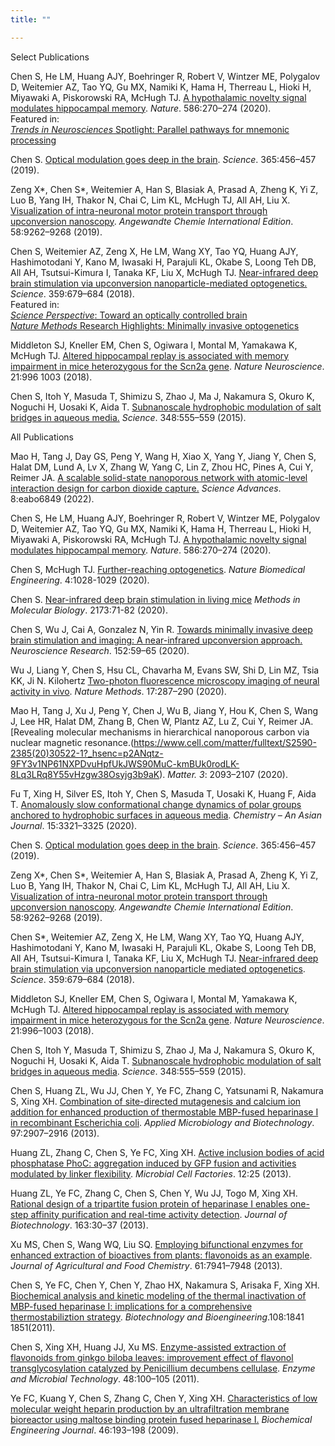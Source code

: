 ```yaml
---
title: ""

---
```


<div class="text-primary-500 text-2xl"> Select Publications </div>
<div class="border-b-1 py-1"></div>

Chen S, He LM, Huang AJY, Boehringer R, Robert V, Wintzer ME, Polygalov D, Weitemier AZ, Tao YQ, Gu MX, 
Namiki K, Hama H, Therreau L, Hioki H, Miyawaki A, Piskorowski RA, McHugh TJ. 
[A hypothalamic novelty signal modulates hippocampal memory](https://www.nature.com/articles/s41586-020-2771-1). 
*Nature*. 586:270–274 (2020).
<br/>
<span class="text-neutral-900">
Featured in: <br/>
<a href="https://www.sciencedirect.com/science/article/abs/pii/S0166223620302654" class="text-neutral-900">*Trends in Neurosciences* Spotlight: Parallel pathways for mnemonic processing</a>
</span>

Chen S. 
[Optical modulation goes deep in the brain](https://www.science.org/doi/10.1126/science.aay4350?url_ver=Z39.88-2003&rfr_id=ori:rid:crossref.org&rfr_dat=cr_pub%20%200pubmed). 
*Science*. 365:456–457 (2019).

Zeng X*, Chen S*, Weitemier A, Han S, Blasiak A, Prasad A, Zheng K, Yi Z, Luo B, Yang IH, Thakor N, Chai C, Lim 
KL, McHugh TJ, All AH, Liu X. 
[Visualization of intra-neuronal motor protein transport through upconversion nanoscopy](https://onlinelibrary.wiley.com/doi/10.1002/anie.201904208). 
*Angewandte Chemie International Edition*. 58:9262–9268 (2019).

Chen S, Weitemier AZ, Zeng X, He LM, Wang XY, Tao YQ, Huang AJY, Hashimotodani Y, Kano M, Iwasaki H, Parajuli 
KL, Okabe S, Loong Teh DB, All AH, Tsutsui-Kimura I, Tanaka KF, Liu X, McHugh TJ. 
[Near-infrared deep brain stimulation via upconversion nanoparticle-mediated optogenetics.](https://www.science.org/doi/10.1126/science.aaq1144)
*Science*. 359:679–684 (2018).
<br/>
<span class="text-neutral-900">
Featured in: <br/>
<a href="https://www.science.org/doi/10.1126/science.aar7379?url_ver=Z39.88-2003&rfr_id=ori:rid:crossref.org&rfr_dat=cr_pub%20%200pubmed" class="text-neutral-900">
    *Science Perspective*: Toward an optically controlled brain
</a>
<br>
<a href="https://www.nature.com/articles/nmeth.4654" class="text-neutral-900">
    *Nature Methods* Research Highlights: Minimally invasive optogenetics
</a>
</span>

Middleton SJ, Kneller EM, Chen S, Ogiwara I, Montal M, Yamakawa K, McHugh TJ. 
[Altered hippocampal replay is associated with memory impairment in mice heterozygous for the Scn2a gene](https://www.nature.com/articles/s41593-018-0163-8). 
*Nature Neuroscience*. 21:996
1003 (2018).

Chen S, Itoh Y, Masuda T, Shimizu S, Zhao J, Ma J, Nakamura S, Okuro K, Noguchi H, Uosaki K, Aida T. 
[Subnanoscale hydrophobic modulation of salt bridges in aqueous media.](https://www.science.org/doi/10.1126/science.aaa7532)
*Science*. 348:555–559 (2015).





<div class="text-primary-500 text-2xl pt-12"> All Publications </div>
<div class="border-b-1 py-1"></div>

Mao H, Tang J, Day GS, Peng Y, Wang H, Xiao X, Yang Y, Jiang Y, Chen S, Halat DM, Lund A, Lv X, Zhang W, Yang C, 
Lin Z, Zhou HC, Pines A, Cui Y, Reimer JA. 
[A scalable solid-state nanoporous network with atomic-level interaction design for carbon dioxide capture.](https://www.science.org/doi/10.1126/sciadv.abo6849)
*Science Advances*. 8:eabo6849 (2022).

Chen S, He LM, Huang AJY, Boehringer R, Robert V, Wintzer ME, Polygalov D, Weitemier AZ, 
Tao YQ, Gu MX, Namiki K, Hama H, Therreau L, Hioki H, Miyawaki A, Piskorowski RA, McHugh TJ. 
[A hypothalamic novelty signal modulates hippocampal memory](https://www.nature.com/articles/s41586-020-2771-1).
*Nature*. 586:270–274 (2020).

Chen S, McHugh TJ. 
[Further-reaching optogenetics](https://www.nature.com/articles/s41551-020-00648-y). 
*Nature Biomedical Engineering*. 4:1028-1029 (2020). 

Chen S. 
[Near-infrared deep brain stimulation in living mice](https://link.springer.com/protocol/10.1007/978-1-0716-0755-8_4)
*Methods in Molecular Biology*. 2173:71-82 (2020). 

Chen S, Wu J, Cai A, Gonzalez N, Yin R. 
[Towards minimally invasive deep brain stimulation and imaging: A near-infrared upconversion approach.](https://www.sciencedirect.com/science/article/abs/pii/S0168010220300171?via%3Dihub)
*Neuroscience Research*. 152:59–65 (2020). 

Wu J, Liang Y, Chen S, Hsu CL, Chavarha M, Evans SW, Shi D, Lin MZ, Tsia KK, Ji N. Kilohertz
[Two-photon fluorescence microscopy imaging of neural activity in vivo](https://www.nature.com/articles/s41592-020-0762-7).
*Nature Methods*. 17:287–290 (2020). 

Mao H, Tang J, Xu J, Peng Y, Chen J, Wu B, Jiang Y, Hou K, Chen S, Wang J, Lee HR, Halat DM, 
Zhang B, Chen W, Plantz AZ, Lu Z, Cui Y, Reimer JA. 
[Revealing molecular mechanisms in hierarchical nanoporous carbon via nuclear magnetic resonance.(https://www.cell.com/matter/fulltext/S2590-2385(20)30522-1?_hsenc=p2ANqtz-9FY3v1NP61NXPDvuHpfUkJWS90MuC-kmBUk0rodLK-8Lq3LRq8Y55vHzgw38Osyjg3b9aK).
*Matter. 3*: 2093–2107 (2020). 

Fu T, Xing H, Silver ES, Itoh Y, Chen S, Masuda T, Uosaki K, Huang F, Aida T. 
[Anomalously slow conformational change dynamics of polar groups anchored to hydrophobic surfaces in aqueous media](https://aces.onlinelibrary.wiley.com/doi/abs/10.1002/asia.202000742).
*Chemistry – An Asian Journal*. 15:3321–3325 (2020). 

Chen S. 
[Optical modulation goes deep in the brain](https://www.science.org/doi/full/10.1126/science.aay4350). 
*Science*. 365:456–457 (2019). 

Zeng X*, Chen S*, Weitemier A, Han S, Blasiak A, Prasad A, Zheng K, Yi Z, Luo B, Yang IH, 
Thakor N, Chai C, Lim KL, McHugh TJ, All AH, Liu X. 
[Visualization of intra-neuronal motor protein transport through upconversion nanoscopy](https://onlinelibrary.wiley.com/doi/abs/10.1002/ange.201904208). 
*Angewandte Chemie International Edition*. 58:9262–9268 (2019). 

Chen S*, Weitemier AZ, Zeng X, He LM, Wang XY, Tao YQ, Huang AJY, Hashimotodani Y, 
Kano M, Iwasaki H, Parajuli KL, Okabe S, Loong Teh DB, All AH, Tsutsui-Kimura I, Tanaka KF, 
Liu X, McHugh TJ. 
[Near-infrared deep brain stimulation via upconversion nanoparticle mediated optogenetics](https://www.science.org/doi/full/10.1126/science.aaq1144). 
*Science*. 359:679–684 (2018). 

Middleton SJ, Kneller EM, Chen S, Ogiwara I, Montal M, Yamakawa K, McHugh TJ. 
[Altered hippocampal replay is associated with memory impairment in mice heterozygous for the Scn2a gene](https://www.nature.com/articles/s41593-018-0163-8). 
*Nature Neuroscience*. 21:996–1003 (2018). 

Chen S, Itoh Y, Masuda T, Shimizu S, Zhao J, Ma J, Nakamura S, Okuro K, Noguchi H, Uosaki K, Aida T. 
[Subnanoscale hydrophobic modulation of salt bridges in aqueous media](https://www.science.org/doi/full/10.1126/science.aaa7532). 
*Science*. 348:555–559 (2015). 

Chen S, Huang ZL, Wu JJ, Chen Y, Ye FC, Zhang C, Yatsunami R, Nakamura S, Xing XH. 
[Combination of site-directed mutagenesis and calcium ion addition for enhanced production of thermostable MBP-fused heparinase I in recombinant Escherichia coli](https://link.springer.com/article/10.1007/s00253-012-4145-6). 
*Applied Microbiology and Biotechnology*. 97:2907–2916 (2013). 

Huang ZL, Zhang C, Chen S, Ye FC, Xing XH. 
[Active inclusion bodies of acid phosphatase PhoC: aggregation induced by GFP fusion and activities modulated by linker flexibility](https://link.springer.com/article/10.1186/1475-2859-12-25). 
*Microbial Cell Factories*. 12:25 (2013). 

Huang ZL, Ye FC, Zhang C, Chen S, Chen Y, Wu JJ, Togo M, Xing XH. 
[Rational design of a tripartite fusion protein of heparinase I enables one-step affinity purification and real-time activity detection](https://www.sciencedirect.com/science/article/abs/pii/S0168165612006700). 
*Journal of Biotechnology*. 163:30–37 (2013). 

Xu MS, Chen S, Wang WQ, Liu SQ. 
[Employing bifunctional enzymes for enhanced extraction of bioactives from plants: flavonoids as an example](https://pubs.acs.org/doi/abs/10.1021/jf402125y). 
*Journal of Agricultural and Food Chemistry*. 61:7941–7948 (2013). 

Chen S, Ye FC, Chen Y, Chen Y, Zhao HX, Nakamura S, Arisaka F, Xing XH. 
[Biochemical analysis and kinetic modeling of the thermal inactivation of MBP-fused heparinase I: implications for a comprehensive thermostabiliztion strategy](https://analyticalsciencejournals.onlinelibrary.wiley.com/doi/abs/10.1002/bit.23144). 
*Biotechnology and Bioengineering*.108:1841
1851(2011). 

Chen S, Xing XH, Huang JJ, Xu MS. 
[Enzyme-assisted extraction of flavonoids from ginkgo biloba leaves: improvement effect of flavonol transglycosylation catalyzed by Penicillium decumbens cellulase](https://www.sciencedirect.com/science/article/abs/pii/S0141022910002103).
*Enzyme and Microbial Technology*. 48:100–105 (2011). 

Ye FC, Kuang Y, Chen S, Zhang C, Chen Y, Xing XH. 
[Characteristics of low molecular weight heparin production by an ultrafiltration membrane bioreactor using maltose binding protein fused heparinase I.](https://www.sciencedirect.com/science/article/abs/pii/S1369703X09001545)
*Biochemical Engineering Journal*. 46:193–198 (2009).
